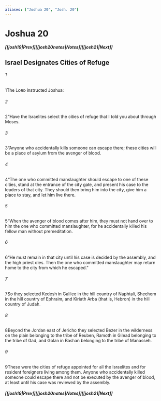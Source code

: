 ```yaml
---
aliases: ["Joshua 20", "Josh. 20"]
---
```

# Joshua 20
##### <span class=arrow-left></span>[[josh19|Prev]]<span class=navigation-separator></span>[[josh20notes|Notes]]<span class=navigation-separator></span>[[josh21|Next]]<span class=arrow-right></span>
## Israel Designates Cities of Refuge
###### 1
<span class=verse-first>1</span>The Lᴏʀᴅ instructed Joshua:
###### 2
<span class=verse-body>2</span>“Have the Israelites select the cities of refuge that I told you about through Moses.
###### 3
<span class=verse-body>3</span>“Anyone who accidentally kills someone can escape there; these cities will be a place of asylum from the avenger of blood.
###### 4
<span class=verse-body>4</span>“The one who committed manslaughter should escape to one of these cities, stand at the entrance of the city gate, and present his case to the leaders of that city. They should then bring him into the city, give him a place to stay, and let him live there.
###### 5
<span class=verse-body>5</span>“When the avenger of blood comes after him, they must not hand over to him the one who committed manslaughter, for he accidentally killed his fellow man without premeditation.
###### 6
<span class=verse-body>6</span>“He must remain in that city until his case is decided by the assembly, and the high priest dies. Then the one who committed manslaughter may return home to the city from which he escaped.”
<div class=paragraph-break></div>

###### 7
<span class=verse-first>7</span>So they selected Kedesh in Galilee in the hill country of Naphtali, Shechem in the hill country of Ephraim, and Kiriath Arba (that is, Hebron) in the hill country of Judah.
###### 8
<span class=verse-body>8</span>Beyond the Jordan east of Jericho they selected Bezer in the wilderness on the plain belonging to the tribe of Reuben, Ramoth in Gilead belonging to the tribe of Gad, and Golan in Bashan belonging to the tribe of Manasseh.
###### 9
<span class=verse-body>9</span>These were the cities of refuge appointed for all the Israelites and for resident foreigners living among them. Anyone who accidentally killed someone could escape there and not be executed by the avenger of blood, at least until his case was reviewed by the assembly.
##### <span class=arrow-left></span>[[josh19|Prev]]<span class=navigation-separator></span>[[josh20notes|Notes]]<span class=navigation-separator></span>[[josh21|Next]]<span class=arrow-right></span>